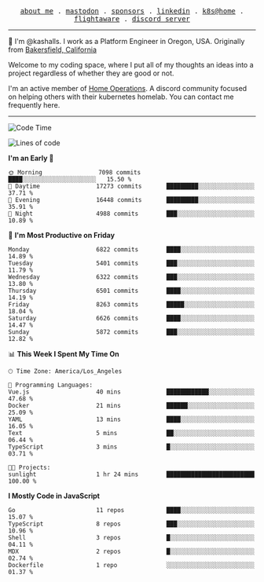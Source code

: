 <p align="center">
  <samp>
    <a href="https://jordanjones.org/">about me</a> .
    <a rel="me" href="https://mastodon.social/@kashall">mastodon</a> .
    <a href="https://github.com/sponsors/kashalls">sponsors</a> .
    <a href="https://linkedin.com/in/jordpjones">linkedin</a> .
    <a href="https://github.com/kashalls/home-cluster">k8s@home</a> .
    <a href="https://flightaware.com/adsb/stats/user/kashalls">flightaware</a> .
    <a href="https://discord.gg/V2WrCfqba9">discord server</a>
  </samp>
</p>

----------------------------------------------------------------

:wave: I'm @kashalls. I work as a Platform Engineer in Oregon, USA. Originally from [Bakersfield, California](https://maps.app.goo.gl/QQMtywTWghpXB6Tu6)

Welcome to my coding space, where I put all of my thoughts an ideas into a project regardless of whether they are good or not.

I'm an active member of [Home Operations](https://discord.gg/home-operations). A discord community focused on helping others with their kubernetes homelab. You can contact me frequently here.

----------------------------------------------------------------
<!--START_SECTION:waka-->
![Code Time](http://img.shields.io/badge/Code%20Time-2%2C443%20hrs%2046%20mins-blue)

![Lines of code](https://img.shields.io/badge/From%20Hello%20World%20I%27ve%20Written-10.6%20million%20lines%20of%20code-blue)

**I'm an Early 🐤** 

```text
🌞 Morning                7098 commits        ████░░░░░░░░░░░░░░░░░░░░░   15.50 % 
🌆 Daytime                17273 commits       █████████░░░░░░░░░░░░░░░░   37.71 % 
🌃 Evening                16448 commits       █████████░░░░░░░░░░░░░░░░   35.91 % 
🌙 Night                  4988 commits        ███░░░░░░░░░░░░░░░░░░░░░░   10.89 % 
```
📅 **I'm Most Productive on Friday** 

```text
Monday                   6822 commits        ████░░░░░░░░░░░░░░░░░░░░░   14.89 % 
Tuesday                  5401 commits        ███░░░░░░░░░░░░░░░░░░░░░░   11.79 % 
Wednesday                6322 commits        ███░░░░░░░░░░░░░░░░░░░░░░   13.80 % 
Thursday                 6501 commits        ████░░░░░░░░░░░░░░░░░░░░░   14.19 % 
Friday                   8263 commits        █████░░░░░░░░░░░░░░░░░░░░   18.04 % 
Saturday                 6626 commits        ████░░░░░░░░░░░░░░░░░░░░░   14.47 % 
Sunday                   5872 commits        ███░░░░░░░░░░░░░░░░░░░░░░   12.82 % 
```


📊 **This Week I Spent My Time On** 

```text
🕑︎ Time Zone: America/Los_Angeles

💬 Programming Languages: 
Vue.js                   40 mins             ████████████░░░░░░░░░░░░░   47.68 % 
Docker                   21 mins             ██████░░░░░░░░░░░░░░░░░░░   25.09 % 
YAML                     13 mins             ████░░░░░░░░░░░░░░░░░░░░░   16.05 % 
Text                     5 mins              ██░░░░░░░░░░░░░░░░░░░░░░░   06.44 % 
TypeScript               3 mins              █░░░░░░░░░░░░░░░░░░░░░░░░   03.71 % 

🐱‍💻 Projects: 
sunlight                 1 hr 24 mins        █████████████████████████   100.00 % 
```

**I Mostly Code in JavaScript** 

```text
Go                       11 repos            ████░░░░░░░░░░░░░░░░░░░░░   15.07 % 
TypeScript               8 repos             ███░░░░░░░░░░░░░░░░░░░░░░   10.96 % 
Shell                    3 repos             █░░░░░░░░░░░░░░░░░░░░░░░░   04.11 % 
MDX                      2 repos             █░░░░░░░░░░░░░░░░░░░░░░░░   02.74 % 
Dockerfile               1 repo              ░░░░░░░░░░░░░░░░░░░░░░░░░   01.37 % 
```




<!--END_SECTION:waka-->

